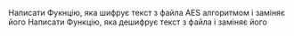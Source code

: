 Написати Фукнцію, яка шифрує текст з файла AES алгоритмом і заміняє його
Написати Функцію, яка дешифрує текст з файла і заміняє його